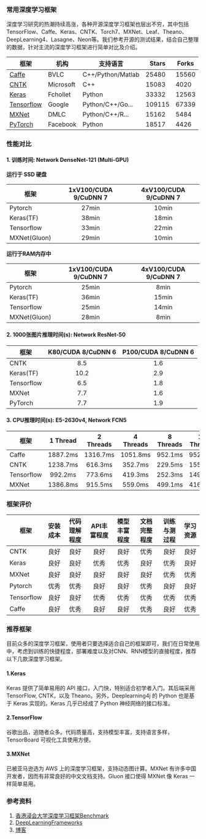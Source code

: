 ### 常用深度学习框架

深度学习研究的热潮持续高涨，各种开源深度学习框架也层出不穷，其中包括TensorFlow、Caffe、Keras、CNTK、Torch7、MXNet、Leaf、Theano、DeepLearning4、Lasagne、Neon等。我们参考开源的测试结果，结合自己整理的数据，针对主流的深度学习框架进行简单对比及介绍。

| 框架 | 机构 | 支持语言 | Stars | Forks | 
| --------------------------------------------------------- | ----------- | ------------------- | ---------- | ----- |
| [Caffe](https://github.com/BVLC/caffe)                    | BVLC        | C++/Python/Matlab   |    25480   | 15560 |
| [CNTK](https://github.com/Microsoft/CNTK)                 | Microsoft   | C++                 |    15083   | 4020  |
| [Keras](notebooks/Keras_TF_CNN.ipynb)                     | Fchollet    | Python              |    33332   | 12563 |
| [Tensorflow](https://github.com/tensorflow/tensorflow)    | Google      | Python/C++/Go...    |    109115  | 67339 |
| [MXNet](https://github.com/apache/incubator-mxnet)        | DMLC        | Python/C++/R...     |    15162   | 5484  |
| [PyTorch](https://github.com/pytorch/pytorch)             | Facebook    | Python              |    18517   | 4426  |



###  性能对比


#### 1. 训练时间: Network DenseNet-121 (Multi-GPU)

**运行于 SSD 硬盘**

| 框架    | 1xV100/CUDA 9/CuDNN 7 | 4xV100/CUDA 9/CuDNN 7 |
| --------------- | :------------------:  | :------------------:  |
| Pytorch         | 27min                 | 10min                 |
| Keras(TF)       | 38min                 | 18min                 |
| Tensorflow      | 33min                 | 22min                 |
| MXNet(Gluon)    | 29min                 | 10min                 |

**运行于RAM内存中**

| 框架    | 1xV100/CUDA 9/CuDNN 7 | 4xV100/CUDA 9/CuDNN 7 |
| -------------- | :------------------:  | :------------------:  |
| Pytorch        | 25min                 | 8min                  |
| Keras(TF)      | 36min                 | 15min                 |
| Tensorflow     | 25min                 | 14min                 |
| MXNet(Gluon)   | 28min                 | 8min                  |



#### 2. 1000张图片推理时间(s): Network ResNet-50 

| 框架      | K80/CUDA 8/CuDNN 6 | P100/CUDA 8/CuDNN 6 |
| ---------------- | :----------------: | :-----------------: |
| CNTK             | 8.5                | 1.6                 |
| Keras(TF)        | 10.2               | 2.9                 |
| Tensorflow       | 6.5                | 1.8                 |
| MXNet            | 7.7                | 1.6                 |
| PyTorch          | 7.7                | 1.9                 |


#### 3. CPU推理时间(s): E5-2630v4, Network FCN5

|    框架     |   1 Thread | 2 Threads | 4 Threads | 8 Threads | 16 Threads | 32 Threads |
| ----------- | :--------: | :-------: |  :-----: | :-----: | :-----: | :------: |
| Caffe       | 1887.2ms   | 1316.7ms  | 1051.8ms | 952.1ms | 952.3ms | 834.7ms  |
| CNTK        | 1238.7ms   | 616.3ms   | 352.7ms  | 229.5ms | 155.9ms | 192.4ms  |
| Tensorflow  | 992.2ms    | 773.6ms   | 419.3ms  | 252.3ms | 149.7ms | 124.7ms  |
| MXNet       | 1386.8ms   | 915.5ms   | 559.0ms  | 499.1ms | 416.3ms | 413.9ms  |


### 框架评价

| 框架  |安装成本| 代码理解程度 | API丰富程度 | 模型丰富程度 | 文档完整程度 |训练与测过程 | 学习资源
| ------------------ | :----: | :----: | :----: | :----: | :----: | :----: | :----: |
| CNTK               | 良好   | 良好    | 良好   | 良好    | 优秀   | 良好   | 良好  |
| Keras              | 良好   | 良好    | 优秀   | 优秀    | 良好   | 优秀   | 良好  |
| MXNet              | 良好   | 良好    | 良好   | 良好    | 良好   | 优秀   | 优秀  |
| Pytorch            | 优秀   | 优秀    | 良好   | 良好    | 优秀   | 良好   | 良好  |
| Tensorflow         | 良好   | 良好    | 优秀   | 优秀    | 优秀   | 优秀   | 优秀  |
| Caffe              | 良好   | 优秀    | 良好   | 良好    | 优秀   | 良好   | 优秀  |



### 推荐框架


目前众多的深度学习框架，使用者只要选择适合自己的框架即可，我们在日常使用中，考虑到训练的快捷程度，部署难度以及对CNN、RNN模型的直接程度，推荐以下几款深度学习框架。


#### 1.Keras

Keras 提供了简单易用的 API 接口，入门快，特别适合初学者入门。其后端采用 TensorFlow, CNTK，以及 Theano。另外，Deeplearning4j 的 Python 也是基于 Keras 实现的。Keras 几乎已经成了 Python 神经网络的接口标准。

#### 2.TensorFlow

谷歌出品，追随者众多。代码质量高，支持模型丰富，支持语言多样， TensorBoard 可视化工具使用方便。

#### 3.MXNet

已被亚马逊选为 AWS 上的深度学习框架，支持动态图计算。MXNet 有许多中国开发者，因而有非常良好的中文文档支持。Gluon 接口使得 MXNet 像 Keras 一样简单易用。


### 参考资料
1. [香港浸会大学深度学习框架Benchmark](http://dlbench.comp.hkbu.edu.hk/?v=v8)
2. [DeepLearningFrameworks](https://github.com/ilkarman/DeepLearningFrameworks)
3. [博客](http://app.myzaker.com/news/article.php?pk=5a13b55c1bc8e05d71000016)
